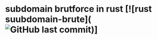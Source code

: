 # subdomain brutforce in rust [![rust suubdomain-brute](![GitHub last commit](https://img.shields.io/github/last-commit/hazemeldoc/subdomain-brute?style=plastic))]
